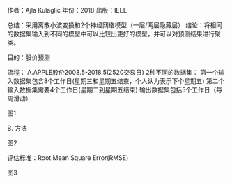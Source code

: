 作者：Ajla Kulaglic
年份：2018
出版：IEEE

总结：采用离散小波变换和2个神经网络模型（一层/两层隐藏层）
结论：将相同的数据集输入到不同的模型中可以比较出更好的模型，并可以对预测结果进行聚类。

目的：股价预测

流程：
A.APPLE股价2008.5-2018.5(2520交易日)
2种不同的数据集：
第一个输入数据集包含8个工作日(星期三和星期五结束，个人认为表示下个星期五)
第二个输入数据集需要4个工作日(星期二到星期五结束)
输出数据集包括5个工作日（每周滑动）

图1

B. 方法

图2

评估标准：Root Mean Square Error(RMSE)

图3